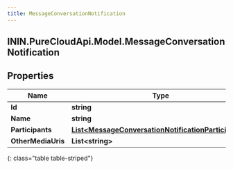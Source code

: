 ```yaml
---
title: MessageConversationNotification
---
```

## ININ.PureCloudApi.Model.MessageConversationNotification

## Properties

|Name | Type | Description | Notes|
|------------ | ------------- | ------------- | -------------|
| **Id** | **string** |  | [optional] |
| **Name** | **string** |  | [optional] |
| **Participants** | [**List&lt;MessageConversationNotificationParticipants&gt;**](MessageConversationNotificationParticipants.html) |  | [optional] |
| **OtherMediaUris** | **List&lt;string&gt;** |  | [optional] |
{: class="table table-striped"}


